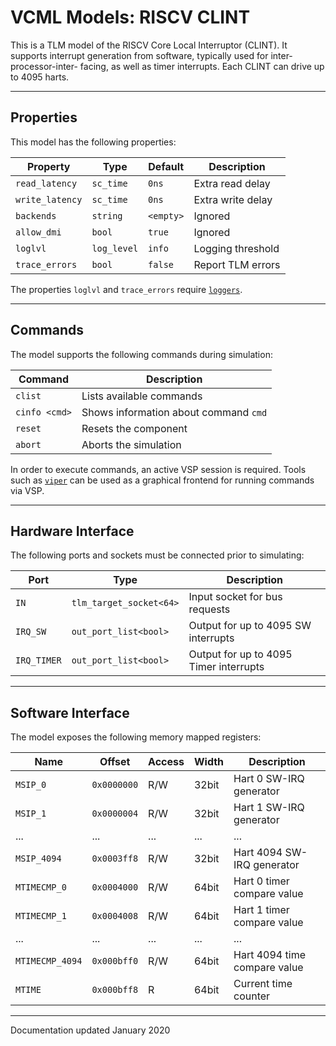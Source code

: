 # VCML Models: RISCV CLINT
This is a TLM model of the RISCV Core Local Interruptor (CLINT). It supports
interrupt generation from software, typically used for inter-processor-inter-
facing, as well as timer interrupts. Each CLINT can drive up to 4095 harts.

----
## Properties
This model has the following properties:

| Property        | Type        | Default    | Description                   |
| --------------- | ----------- | ---------- | ----------------------------- |
| `read_latency`  | `sc_time`   | `0ns`      | Extra read delay              |
| `write_latency` | `sc_time`   | `0ns`      | Extra write delay             |
| `backends`      | `string`    | `<empty>`  | Ignored                       |
| `allow_dmi`     | `bool`      | `true`     | Ignored                       |
| `loglvl`        | `log_level` | `info`     | Logging threshold             |
| `trace_errors`  | `bool`      | `false`    | Report TLM errors             |

The properties `loglvl` and `trace_errors` require [`loggers`](../logging.md).

----
## Commands
The model supports the following commands during simulation:

| Command       | Description                           |
| ------------- | ------------------------------------- |
| `clist`       | Lists available commands              |
| `cinfo <cmd>` | Shows information about command `cmd` |
| `reset`       | Resets the component                  |
| `abort`       | Aborts the simulation                 |

In order to execute commands, an active VSP session is required. Tools such
as [`viper`](https://github.com/machineware-gmbh/viper/) can be used as a
graphical frontend for running commands via VSP.

----
## Hardware Interface
The following ports and sockets must be connected prior to simulating:

| Port       | Type                  | Description                            |
| ---------- | --------------------- | -------------------------------------- |
| `IN`       |`tlm_target_socket<64>`| Input socket for bus requests          |
| `IRQ_SW`   |`out_port_list<bool>`  | Output for up to 4095 SW interrupts    |
| `IRQ_TIMER`|`out_port_list<bool>`  | Output for up to 4095 Timer interrupts |

----
## Software Interface
The model exposes the following memory mapped registers:

| Name          | Offset    | Access | Width   | Description                  |
| ------------- | ----------| ------ | ------- | ---------------------------- |
|`MSIP_0`       |`0x0000000`|  R/W   | 32bit   | Hart 0 SW-IRQ generator      |
|`MSIP_1`       |`0x0000004`|  R/W   | 32bit   | Hart 1 SW-IRQ generator      |
| ...           | ...       |  ...   | ...     | ...                          |
|`MSIP_4094`    |`0x0003ff8`|  R/W   | 32bit   | Hart 4094 SW-IRQ generator   |
|`MTIMECMP_0`   |`0x0004000`|  R/W   | 64bit   | Hart 0 timer compare value   |
|`MTIMECMP_1`   |`0x0004008`|  R/W   | 64bit   | Hart 1 timer compare value   |
| ...           | ...       |  ...   | ...     | ...                          |
|`MTIMECMP_4094`|`0x000bff0`|  R/W   | 64bit   | Hart 4094 time compare value |
|`MTIME`        |`0x000bff8`|  R     | 64bit   | Current time counter         |

----
Documentation updated January 2020
